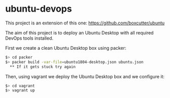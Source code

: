 # ubuntu-devops

This project is an extension of this one: https://github.com/boxcutter/ubuntu

The aim of this project is to deploy an Ubuntu Desktop with all required DevOps tools installed.

First we create a clean Ubuntu Desktop box using packer:

```sh
$> cd packer
$> packer build -var-file=ubuntu1804-desktop.json ubuntu.json
  ** If it gets stuck try again
```

Then, using vagrant we deploy the Ubuntu Desktop box and we configure it:

```sh
$> cd vagrant
$> vagrant up
```